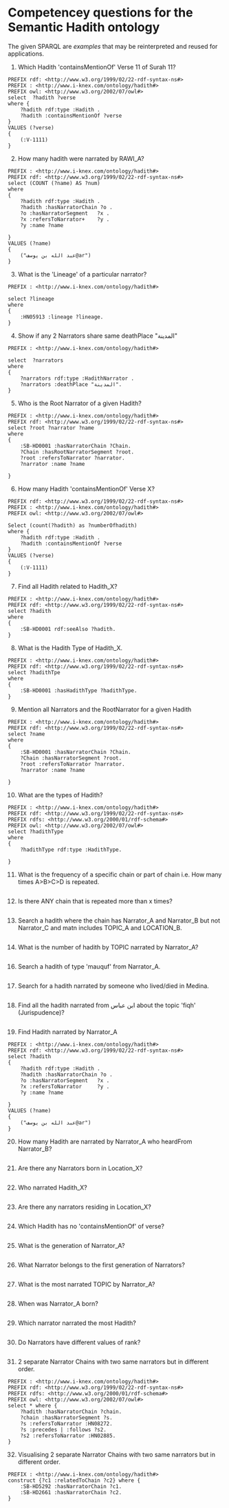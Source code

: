# Competencey questions for the Semantic Hadith ontology

The given SPARQL are _examples_ that may be reinterpreted and reused for applications.

1. Which Hadith 'containsMentionOf' Verse 11 of Surah 11?
```
PREFIX rdf: <http://www.w3.org/1999/02/22-rdf-syntax-ns#>
PREFIX : <http://www.i-knex.com/ontology/hadith#>
PREFIX owl: <http://www.w3.org/2002/07/owl#>
select 	?hadith ?verse
where { 
	?hadith rdf:type :Hadith .
    ?hadith :containsMentionOf ?verse
} 
VALUES (?verse)
{
    (:V-1111)
}
```
2. How many hadith were narrated by RAWI_A?
```
PREFIX : <http://www.i-knex.com/ontology/hadith#>
PREFIX rdf: <http://www.w3.org/1999/02/22-rdf-syntax-ns#>
select (COUNT (?name) AS ?num)
where 
{ 
	?hadith rdf:type :Hadith .
    ?hadith :hasNarratorChain ?o .
    ?o :hasNarratorSegment	 ?x .
    ?x :refersToNarrator+	 ?y .
    ?y :name ?name
    
} 
VALUES (?name)
{
    ("عبد الله بن يوسف@ar")
}
```


3. What is the 'Lineage' of a particular narrator? 
```
PREFIX : <http://www.i-knex.com/ontology/hadith#>

select ?lineage
where
{
    :HN05913 :lineage ?lineage.
}
```

4. Show if any 2 Narrators share same deathPlace "المدينة"
```
PREFIX : <http://www.i-knex.com/ontology/hadith#>

select  ?narrators
where 
{ 
    ?narrators rdf:type :HadithNarrator .
    ?narrators :deathPlace "المدينة".
}
```


5. Who is the Root Narrator of a given Hadith?
```
PREFIX : <http://www.i-knex.com/ontology/hadith#>
PREFIX rdf: <http://www.w3.org/1999/02/22-rdf-syntax-ns#>
select ?root ?narrator ?name
where 
{ 
    :SB-HD0001 :hasNarratorChain ?Chain. 
    ?Chain :hasRootNarratorSegment ?root.
    ?root :refersToNarrator ?narrator.
    ?narrator :name ?name
    
}  
```

6. How many Hadith 'containsMentionOf' Verse X? 
```
PREFIX rdf: <http://www.w3.org/1999/02/22-rdf-syntax-ns#>
PREFIX : <http://www.i-knex.com/ontology/hadith#>
PREFIX owl: <http://www.w3.org/2002/07/owl#>

Select (count(?hadith) as ?numberOfhadith) 
where { 
	?hadith rdf:type :Hadith .
    ?hadith :containsMentionOf ?verse
} 
VALUES (?verse)
{
    (:V-1111)
}
```

7. Find all Hadith related to Hadith_X?
```
PREFIX : <http://www.i-knex.com/ontology/hadith#>
PREFIX rdf: <http://www.w3.org/1999/02/22-rdf-syntax-ns#>
select ?hadith
where 
{ 
    :SB-HD0001 rdf:seeAlso ?hadith.  
}  
```

8. What is the Hadith Type of Hadith_X.
```
PREFIX : <http://www.i-knex.com/ontology/hadith#>
PREFIX rdf: <http://www.w3.org/1999/02/22-rdf-syntax-ns#>
select ?hadithTpe 
where 
{ 
    :SB-HD0001 :hasHadithType ?hadithType. 
}  
```

9. Mention all Narrators and the RootNarrator for a given Hadith 
```
PREFIX : <http://www.i-knex.com/ontology/hadith#>
PREFIX rdf: <http://www.w3.org/1999/02/22-rdf-syntax-ns#>
select ?name
where 
{ 
    :SB-HD0001 :hasNarratorChain ?Chain. 
    ?Chain :hasNarratorSegment ?root.
    ?root :refersToNarrator ?narrator.
    ?narrator :name ?name
    
}  
```

10. What are the types of Hadith?
```
PREFIX : <http://www.i-knex.com/ontology/hadith#>
PREFIX rdf: <http://www.w3.org/1999/02/22-rdf-syntax-ns#>
PREFIX rdfs: <http://www.w3.org/2000/01/rdf-schema#>
PREFIX owl: <http://www.w3.org/2002/07/owl#>
select ?hadithType
where 
{ 
    ?hadithType rdf:type :HadithType.
 
} 
```


11. What is the frequency of a specific chain or part of chain i.e. How many times A>B>C>D is repeated.
```

```

12. Is there ANY chain that is repeated more than x times?
```

```

13. Search a hadith where the chain has Narrator_A and Narrator_B but not Narrator_C and matn includes TOPIC_A and LOCATION_B.
```

```
14. What is the number of hadith by TOPIC narrated by Narrator_A?
```

```
16. Search a hadith of type 'mauquf' from Narrator_A.
```

```
17. Search for a hadith narrated by someone who lived/died in Medina.
```

```
18. Find all the hadith narrated from ابن عباس about the topic 'fiqh' (Jurispudence)?
```

```
19. Find Hadith narrated by Narrator_A
```
PREFIX : <http://www.i-knex.com/ontology/hadith#>
PREFIX rdf: <http://www.w3.org/1999/02/22-rdf-syntax-ns#>
select ?hadith 
{ 
	?hadith rdf:type :Hadith .
    ?hadith :hasNarratorChain ?o .
    ?o :hasNarratorSegment	 ?x .
    ?x :refersToNarrator	 ?y .
    ?y :name ?name
    
} 
VALUES (?name)
{
    ("عبد الله بن يوسف@ar")
}
```

20. How many Hadith are narrated by Narrator_A who heardFrom Narrator_B? 
```

```

21. Are there any Narrators born in Location_X?
```

```
22. Who narrated Hadith_X?
```

```
23. Are there any narrators residing in Location_X?
```

```
24. Which Hadith has no 'containsMentionOf' of verse?
```

```
25. What is the generation of Narrator_A? 
```

```

26. What Narrator belongs to the first generation of Narrators?
```

```
27. What is the most narrated TOPIC by Narrator_A?
```

```
28. When was Narrator_A born?
```

```
29. Which narrator narrated the most Hadith?
```

```
30. Do Narrators have different values of rank?
```

```
31. 2 separate Narrator Chains with two same narrators but in different order.

```
PREFIX : <http://www.i-knex.com/ontology/hadith#>
PREFIX rdf: <http://www.w3.org/1999/02/22-rdf-syntax-ns#>
PREFIX rdfs: <http://www.w3.org/2000/01/rdf-schema#>
PREFIX owl: <http://www.w3.org/2002/07/owl#>
select * where { 
	?hadith :hasNarratorChain ?chain.
	?chain :hasNarratorSegment ?s.
	?s :refersToNarrator :HN08272.
    ?s :precedes | :follows ?s2.
	?s2 :refersToNarrator :HN02885.
}

```
32. Visualising 2 separate Narrator Chains with two same narrators but in different order.
```
PREFIX : <http://www.i-knex.com/ontology/hadith#>
construct {?c1 :relatedToChain ?c2} where { 
	:SB-HD5292 :hasNarratorChain ?c1.
	:SB-HD2661 :hasNarratorChain ?c2.
}
```
